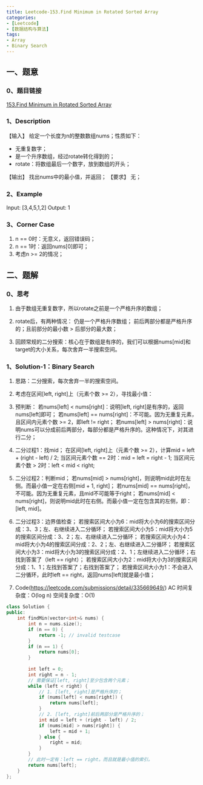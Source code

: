 ```yaml
---
title: Leetcode-153.Find Minimum in Rotated Sorted Array
categories: 
- [Leetcode]
- [数据结构与算法]
tags: 
- Array
- Binary Search
---
```


## 一、题意

### 0、题目链接
[153.Find Minimum in Rotated Sorted Array](https://leetcode.com/problems/find-minimum-in-rotated-sorted-array/)

### 1、Description
【输入】
给定一个长度为n的整数数组nums；性质如下：
* 无重复数字；
* 是一个升序数组，经过rotate转化得到的；
* rotate：将数组最后一个数字，放到数组的开头；

【输出】
找出nums中的最小值，并返回；
【要求】
无；

### 2、Example
Input: [3,4,5,1,2] 
Output: 1

<!-- more -->

### 3、Corner Case
1. n == 0时：无意义，返回错误码；
2. n == 1时：返回nums[0]即可；
3. 考虑n >= 2的情况；

## 二、题解

### 0、思考
1. 由于数组无重复数字，所以rotate之前是一个严格升序的数组；

2. rotate后，有两种情况：
仍是一个严格升序数组；
前后两部分都是严格升序的；且前部分的最小数 > 后部分的最大数；

3. 回顾常规的二分搜索：核心在于数组是有序的，我们可以根据nums[mid]和target的大小关系，每次舍弃一半搜索空间。

### 1、Solution-1：Binary Search
1. 思路：二分搜索，每次舍弃一半的搜索空间。

2. 考虑在区间[left, right]上（元素个数 >= 2），寻找最小值：

3. 预判断：
若nums[left] < nums[right]：说明[left, right]是有序的，返回nums[left]即可；
若nums[left] == nums[right]：不可能。因为无重复元素，且区间内元素个数 >= 2，即left != right；
若nums[left] > nums[right]：说明nums可以分成前后两部分，每部分都是严格升序的。这种情况下，对其进行二分；

4. 二分过程1：找mid；
在区间[left, right]上（元素个数 >= 2），计算mid = left + (right - left) / 2;
当区间元素个数 == 2时：mid = left = right - 1;
当区间元素个数 > 2时：left < mid < right;

5. 二分过程2：判断mid；
若nums[mid] > nums[right]，则说明mid此时在左侧。而最小值一定在右侧[mid + 1, right]；
若nums[mid] == nums[right]，不可能。因为无重复元素，且mid不可能等于right；
若nums[mid] < nums[right]，则说明mid此时在右侧。而最小值一定在包含其的左侧，即：[left, mid]。

6. 二分过程3：边界值检查；
若搜索区间大小为6：mid将大小为6的搜索区间分成：3、3；左、右继续进入二分循环；
若搜索区间大小为5：mid将大小为5的搜索区间分成：3、2；左、右继续进入二分循环；
若搜索区间大小为4：mid将大小为4的搜索区间分成：2、2；左、右继续进入二分循环；
若搜索区间大小为3：mid将大小为3的搜索区间分成：2、1；左继续进入二分循环；右找到答案了（left == right）；
若搜索区间大小为2：mid将大小为3的搜索区间分成：1、1；左找到答案了；右找到答案了；
若搜索区间大小为1：不会进入二分循环，此时left == right，返回nums[left]就是最小值；

7. Code(https://leetcode.com/submissions/detail/335669649/)
AC
时间复杂度：O(log n)
空间复杂度：O(1)
```C++
class Solution {
public:
    int findMin(vector<int>& nums) {
        int n = nums.size();
        if (n == 0) {
            return -1; // invalid testcase
        }
        if (n == 1) {
            return nums[0];
        }
        
        int left = 0;
        int right = n - 1;
        // 需要保证[left, right]至少包含两个元素；
        while (left < right) {
            // 1. [left, right]是严格升序的；
            if (nums[left] < nums[right]) {
                return nums[left];
            }
            // 2. [left, right]前后两部分是严格升序的；
            int mid = left + (right - left) / 2;
            if (nums[mid] > nums[right]) {
                left = mid + 1;
            } else {
                right = mid;
            }
        }
        // 此时一定有：left == right。而且就是最小值的索引。
        return nums[left];
    }
};
```

